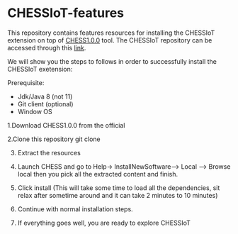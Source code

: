 # CHESSIoT-features

This repository contains features resources for installing the CHESSIoT extension on top of [CHESS1.0.0](https://www.eclipse.org/chess/start.html) tool.
The CHESSIoT repository can be accessed through this [link](https://github.com/feliIhirwe/CHESSIoT_Dev).

We will show you the steps to follows in order to successfully install the CHESSIoT exetension:

Prerequisite: 
- Jdk/Java 8 (not 11)
- Git client (optional)
- Window OS

1.Download CHESS1.0.0 from the official 

2.Clone this repository 
     git clone 
     
3. Extract the resources 

4. Launch CHESS and go to Help-> InstallNewSoftware--> Local --> Browse local then you pick all the extracted content and finish.

5. Click install (This will take some time to load all the dependencies, sit relax after sometime around and it can take 2 minutes to 10 minutes)

6. Continue with normal installation steps.

7. If everything goes well, you are ready to explore CHESSIoT

